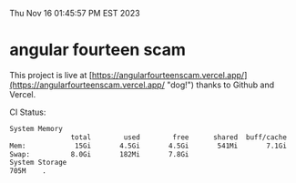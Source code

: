Thu Nov 16 01:45:57 PM EST 2023

# angular fourteen scam


This project is live at [https://angularfourteenscam.vercel.app/](https://angularfourteenscam.vercel.app/ "dog!") thanks to Github and Vercel.

CI Status: 

```bash
System Memory
               total        used        free      shared  buff/cache   available
Mem:            15Gi       4.5Gi       4.5Gi       541Mi       7.1Gi        10Gi
Swap:          8.0Gi       182Mi       7.8Gi
System Storage
705M	.
```
```bash
